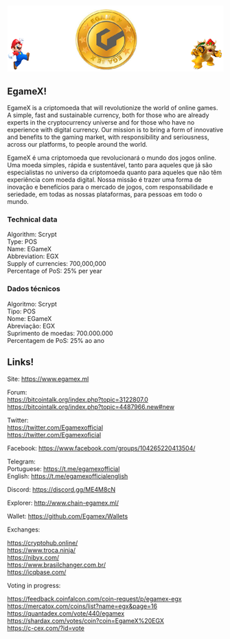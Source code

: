 ![Alt Text](https://raw.githubusercontent.com/Egamex/Wallets/master/img/wallets/windows/egamex-banner.PNG)

## EgameX!

EgameX is a criptomoeda that will revolutionize the world of online games. A simple, fast and sustainable currency, both for those who are already experts in the cryptocurrency universe and for those who have no experience with digital currency. Our mission is to bring a form of innovative and benefits to the gaming market, with responsibility and seriousness, across our platforms, to people around the world.

EgameX é uma criptomoeda que revolucionará o mundo dos jogos online. Uma moeda simples, rápida e sustentável, tanto para aqueles que já são especialistas no universo da criptomoeda quanto para aqueles que não têm experiência com moeda digital. Nossa missão é trazer uma forma de inovação e benefícios para o mercado de jogos, com responsabilidade e seriedade, em todas as nossas plataformas, para pessoas em todo o mundo.


### Technical data <br>
Algorithm: Scrypt <br>
Type: POS <br>
Name: EGameX <br>
Abbreviation: EGX <br>
Supply of currencies: 700,000,000 <br>
Percentage of PoS: 25% per year <br>

### Dados técnicos <br>
Algoritmo: Scrypt <br>
Tipo: POS <br>
Nome:	EGameX <br>
Abreviação: EGX <br>
Suprimento de moedas: 700.000.000 <br>
Percentagem de PoS: 25% ao ano <br>


## Links!
Site: https://www.egamex.ml

Forum:  <br>
https://bitcointalk.org/index.php?topic=3122807.0 <br>
https://bitcointalk.org/index.php?topic=4487966.new#new

Twitter:  <br>
https://twitter.com/Egamexofficial <br>
https://twitter.com/Egamexoficial

Facebook: https://www.facebook.com/groups/104265220413504/

Telegram: <br>
Portuguese: https://t.me/egamexofficial <br>
English: https://t.me/egamexofficialenglish

Discord: https://discord.gg/ME4M8cN

Explorer: http://www.chain-egamex.ml/

Wallet: https://github.com/Egamex/Wallets

Exchanges:

https://cryptohub.online/ <br>
https://www.troca.ninja/ <br>
https://nibyx.com/ <br>
https://www.brasilchanger.com.br/ <br>
https://icqbase.com/ <br>

Voting in progress:

https://feedback.coinfalcon.com/coin-request/p/egamex-egx <br>
https://mercatox.com/coins/list?name=egx&page=16 <br>
https://quantadex.com/vote/440/egamex <br>
https://shardax.com/votes/coin?coin=EgameX%20EGX <br>
https://c-cex.com/?id=vote <br>
